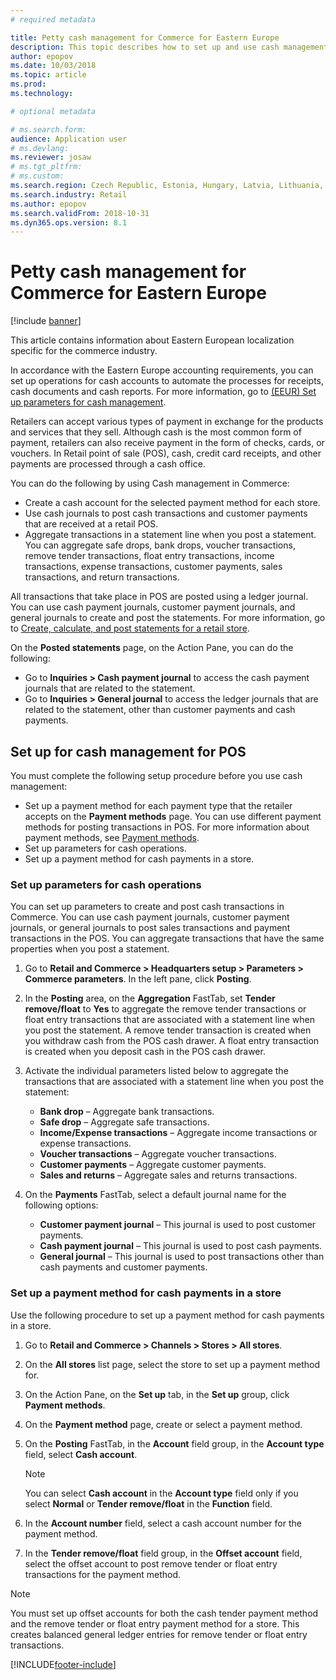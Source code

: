 ```yaml
---
# required metadata

title: Petty cash management for Commerce for Eastern Europe
description: This topic describes how to set up and use cash management features in Commerce for Eastern Europe.
author: epopov
ms.date: 10/03/2018
ms.topic: article
ms.prod: 
ms.technology: 

# optional metadata

# ms.search.form: 
audience: Application user
# ms.devlang: 
ms.reviewer: josaw
# ms.tgt_pltfrm: 
# ms.custom: 
ms.search.region: Czech Republic, Estonia, Hungary, Latvia, Lithuania, Poland, Russia
ms.search.industry: Retail
ms.author: epopov
ms.search.validFrom: 2018-10-31
ms.dyn365.ops.version: 8.1
---
```


# Petty cash management for Commerce for Eastern Europe

[!include [banner](../includes/banner.md)]

This article contains information about Eastern European localization specific for the commerce industry.

In accordance with the Eastern Europe accounting requirements, you can set up operations for cash accounts to automate the processes for receipts, cash documents and cash reports. For more information, go to [(EEUR) Set up parameters for cash management](/dynamicsax-2012/appuser-itpro/eeur-set-up-parameters-for-cash-management).

Retailers can accept various types of payment in exchange for the products and services that they sell. Although cash is the most common form of payment, retailers can also receive payment in the form of checks, cards, or vouchers. In Retail point of sale (POS), cash, credit card receipts, and other payments are processed through a cash office.

You can do the following by using Cash management in Commerce:

- Create a cash account for the selected payment method for each store.
- Use cash journals to post cash transactions and customer payments that are received at a retail POS.
- Aggregate transactions in a statement line when you post a statement. You can aggregate safe drops, bank drops, voucher transactions, remove tender transactions, float entry transactions, income transactions, expense transactions, customer payments, sales transactions, and return transactions.

All transactions that take place in POS are posted using a ledger journal. You can use cash payment journals, customer payment journals, and general journals to create and post the statements. For more information, go to [Create, calculate, and post statements for a retail store](/dynamics365/unified-operations/retail/tasks/create-calculate-post-statement-retail-store).

On the **Posted statements** page, on the Action Pane, you can do the following:

- Go to **Inquiries \> Cash payment journal** to access the cash payment journals that are related to the statement.
- Go to **Inquiries \> General journal** to access the ledger journals that are related to the statement, other than customer payments and cash payments.

## Set up for cash management for POS

You must complete the following setup procedure before you use cash management:

- Set up a payment method for each payment type that the retailer accepts on the **Payment methods** page. You can use different payment methods for posting transactions in POS. For more information about payment methods, see [Payment methods](/dynamics365/unified-operations/retail/payment-methods).
- Set up parameters for cash operations.
- Set up a payment method for cash payments in a store.

### Set up parameters for cash operations

You can set up parameters to create and post cash transactions in Commerce. You can use cash payment journals, customer payment journals, or general journals to post sales transactions and payment transactions in the POS. You can aggregate transactions that have the same properties when you post a statement.

1. Go to **Retail and Commerce \> Headquarters setup \> Parameters \> Commerce parameters**. In the left pane, click **Posting**.
2. In the **Posting** area, on the **Aggregation** FastTab, set **Tender remove/float** to **Yes** to aggregate the remove tender transactions or float entry transactions that are associated with a statement line when you post the statement. A remove tender transaction is created when you withdraw cash from the POS cash drawer. A float entry transaction is created when you deposit cash in the POS cash drawer.
3. Activate the individual parameters listed below to aggregate the transactions that are associated with a statement line when you post the statement:

    - **Bank drop** – Aggregate bank transactions.
    - **Safe drop** – Aggregate safe transactions.
    - **Income/Expense transactions** – Aggregate income transactions or expense transactions.
    - **Voucher transactions** – Aggregate voucher transactions.
    - **Customer payments** – Aggregate customer payments.
    - **Sales and returns** – Aggregate sales and returns transactions.

4. On the **Payments** FastTab, select a default journal name for the following options:

    - **Customer payment journal** – This journal is used to post customer payments.
    - **Cash payment journal** – This journal is used to post cash payments.
    - **General journal** – This journal is used to post transactions other than cash payments and customer payments.

### Set up a payment method for cash payments in a store

Use the following procedure to set up a payment method for cash payments in a store.

1. Go to **Retail and Commerce \> Channels \> Stores \> All stores**.
2. On the **All stores** list page, select the store to set up a payment method for.
3. On the Action Pane, on the **Set up** tab, in the **Set up** group, click **Payment methods**.
4. On the **Payment method** page, create or select a payment method.
5. On the **Posting** FastTab, in the **Account** field group, in the **Account type** field, select **Cash account**.

    > [!NOTE]
    > You can select **Cash account** in the **Account type** field only if you select **Normal** or **Tender remove/float** in the **Function** field.

6. In the **Account number** field, select a cash account number for the payment method.
7. In the **Tender remove/float** field group, in the **Offset account** field, select the offset account to post remove tender or float entry transactions for the payment method.

> [!NOTE]
> You must set up offset accounts for both the cash tender payment method and the remove tender or float entry payment method for a store. This creates balanced general ledger entries for remove tender or float entry transactions.


[!INCLUDE[footer-include](../../includes/footer-banner.md)]